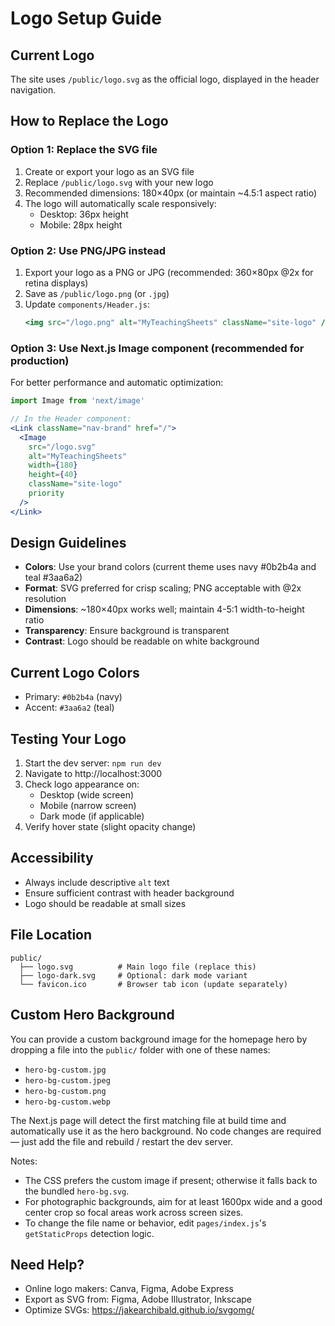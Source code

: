 # Logo Setup Guide

## Current Logo

The site uses `/public/logo.svg` as the official logo, displayed in the header navigation.

## How to Replace the Logo

### Option 1: Replace the SVG file
1. Create or export your logo as an SVG file
2. Replace `/public/logo.svg` with your new logo
3. Recommended dimensions: 180×40px (or maintain ~4.5:1 aspect ratio)
4. The logo will automatically scale responsively:
   - Desktop: 36px height
   - Mobile: 28px height

### Option 2: Use PNG/JPG instead
1. Export your logo as a PNG or JPG (recommended: 360×80px @2x for retina displays)
2. Save as `/public/logo.png` (or `.jpg`)
3. Update `components/Header.js`:
   ```jsx
   <img src="/logo.png" alt="MyTeachingSheets" className="site-logo" />
   ```

### Option 3: Use Next.js Image component (recommended for production)
For better performance and automatic optimization:

```jsx
import Image from 'next/image'

// In the Header component:
<Link className="nav-brand" href="/">
  <Image 
    src="/logo.svg" 
    alt="MyTeachingSheets" 
    width={180} 
    height={40}
    className="site-logo"
    priority
  />
</Link>
```

## Design Guidelines

- **Colors**: Use your brand colors (current theme uses navy #0b2b4a and teal #3aa6a2)
- **Format**: SVG preferred for crisp scaling; PNG acceptable with @2x resolution
- **Dimensions**: ~180×40px works well; maintain 4-5:1 width-to-height ratio
- **Transparency**: Ensure background is transparent
- **Contrast**: Logo should be readable on white background

## Current Logo Colors
- Primary: `#0b2b4a` (navy)
- Accent: `#3aa6a2` (teal)

## Testing Your Logo
1. Start the dev server: `npm run dev`
2. Navigate to http://localhost:3000
3. Check logo appearance on:
   - Desktop (wide screen)
   - Mobile (narrow screen)
   - Dark mode (if applicable)
4. Verify hover state (slight opacity change)

## Accessibility
- Always include descriptive `alt` text
- Ensure sufficient contrast with header background
- Logo should be readable at small sizes

## File Location
```
public/
  ├── logo.svg          # Main logo file (replace this)
  ├── logo-dark.svg     # Optional: dark mode variant
  └── favicon.ico       # Browser tab icon (update separately)
```

## Custom Hero Background

You can provide a custom background image for the homepage hero by dropping a file into the `public/` folder with one of these names:

- `hero-bg-custom.jpg`
- `hero-bg-custom.jpeg`
- `hero-bg-custom.png`
- `hero-bg-custom.webp`

The Next.js page will detect the first matching file at build time and automatically use it as the hero background. No code changes are required — just add the file and rebuild / restart the dev server.

Notes:
- The CSS prefers the custom image if present; otherwise it falls back to the bundled `hero-bg.svg`.
- For photographic backgrounds, aim for at least 1600px wide and a good center crop so focal areas work across screen sizes.
- To change the file name or behavior, edit `pages/index.js`'s `getStaticProps` detection logic.

## Need Help?
- Online logo makers: Canva, Figma, Adobe Express
- Export as SVG from: Figma, Adobe Illustrator, Inkscape
- Optimize SVGs: https://jakearchibald.github.io/svgomg/

